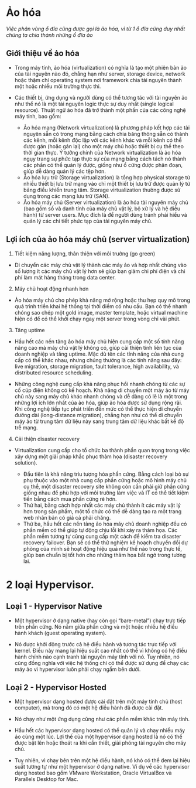 # Ảo hóa

*Việc phân vùng ổ đĩa cũng được gọi là ảo hóa, vì từ 1 ổ đĩa cứng duy nhất chúng ta chia thành những ổ đĩa ảo*

## Giới thiệu về ảo hóa

- Trong máy tính, ảo hóa (virtualization) có nghĩa là tạo một phiên bản ảo của tài nguyên nào đó, chẳng hạn như server, storage device, network hoặc thậm chí operating system nơi framework chia tài nguyên thành một hoặc nhiều môi trường thực thi. 

- Các thiết bị, ứng dụng và người dùng có thể tương tác với tài nguyên ảo như thể nó là một tài nguyên logic thực sự duy nhất (single logical resource). Thuật ngữ ảo hóa đã trở thành một phần của các công nghệ máy tính, bao gồm:

    + Ảo hóa mạng (Network virtualization) là phương pháp kết hợp các tài nguyên sẵn có trong mạng bằng cách chia băng thông sẵn có thành các kênh, mỗi kênh độc lập với các kênh khác và mỗi kênh có thể được gán (hoặc gán lại) cho một máy chủ hoặc thiết bị cụ thể theo thời gian thực. Ý tưởng chính của Network virtualization là ảo hóa ngụy trang sự phức tạp thực sự của mạng bằng cách tách nó thành các phần có thể quản lý được, giống như ổ cứng được phân đoạn, giúp dễ dàng quản lý các tệp hơn.
    + Ảo hóa lưu trữ (Storage virtualization) là tổng hợp physical storage từ nhiều thiết bị lưu trữ mạng vào chỉ một thiết bị lưu trữ được quản lý từ bảng điều khiển trung tâm. Storage virtualization thường được sử dụng trong các mạng lưu trữ (SAN).
    + Ảo hóa máy chủ (Server virtualization) là ảo hóa tài nguyên máy chủ (bao gồm số và danh tính của máy chủ vật lý, bộ xử lý và hệ điều hành) từ server users. Mục đích là để người dùng tránh phải hiểu và quản lý các chi tiết phức tạp của tài nguyên máy chủ.
## Lợi ích của ảo hóa máy chủ (server virtualization)

1. Tiết kiệm năng lượng, thân thiện với môi trường (go green)
- Di chuyển các máy chủ vật lý thành các máy ảo và hợp nhất chúng vào số lượng ít các máy chủ vật lý hơn sẽ giúp bạn giảm chi phí điện và chi phí làm mát hàng tháng trong data center.

2. Máy chủ hoạt động nhanh hơn
- Ảo hóa máy chủ cho phép khả năng mở rộng hoặc thu hẹp quy mô trong quá trình triển khai hệ thống tại thời điểm có nhu cầu. Bạn có thể nhanh chóng sao chép một gold image, master template, hoặc virtual machine hiện có để có thể khởi chạy ngay một server trong vòng chỉ vài phút.

3. Tăng uptime
- Hầu hết các nền tảng ảo hóa máy chủ hiện cung cấp một số tính năng nâng cao mà máy chủ vật lý không có, giúp cải thiện tính liên tục của doanh nghiệp và tăng uptime. Mặc dù tên các tính năng của nhà cung cấp có thể khác nhau, nhưng chúng thường là các tính năng sau đây: live migration, storage migration, fault tolerance, high availability, và distributed resource scheduling. 

- Những công nghệ cung cấp khả năng phục hồi nhanh chóng từ các sự cố cúp điện không có kế hoạch. Khả năng di chuyển một máy ảo từ máy chủ này sang máy chủ khác nhanh chóng và dễ dàng có lẽ là một trong những lợi ích lớn nhất của ảo hóa, giúp ảo hóa được sử dụng rộng rãi. Khi công nghệ tiếp tục phát triển đến mức có thể thực hiện di chuyển đường dài (long-distance migration), chẳng hạn như có thể di chuyển máy ảo từ trung tâm dữ liệu này sang trung tâm dữ liệu khác bất kể độ trễ mạng.

4. Cải thiện disaster recovery
- Virtualization cung cấp cho tổ chức ba thành phần quan trọng trong việc xây dựng một giải pháp khắc phục thảm họa (disaster recovery solution).

    + Đầu tiên là khả năng trìu tượng hóa phần cứng. Bằng cách loại bỏ sự phụ thuộc vào một nhà cung cấp phần cứng hoặc mô hình máy chủ cụ thể, một disaster recovery site không còn cần phải giữ phần cứng giống nhau để phù hợp với môi trường làm việc và IT có thể tiết kiệm tiền bằng cách mua phần cứng rẻ hơn.
    + Thứ hai, bằng cách hợp nhất các máy chủ thành ít các máy vật lý hơn trong sản phẩm, một tổ chức có thể dễ dàng tạo ra một trang web nhân bản có giá cả phải chăng.
    + Thứ ba, hầu hết các nền tảng ảo hóa máy chủ doanh nghiệp đều có phần mềm có thể giúp tự động chịu lỗi khi xảy ra thảm họa. Các phần mềm tương tự cũng cung cấp một cách để kiểm tra disaster recovery failover. Bạn sẽ có thể thử nghiệm kế hoạch chuyển đổi dự phòng của mình sẽ hoạt động hiệu quả như thế nào trong thực tế, giúp bạn chuẩn bị tốt hơn cho những thảm họa bất ngờ trong tương lai.

# 2 loại Hypervisor.

## Loại 1 - Hypervisor Native
- Một hypervisor ở dạng native (hay còn gọi “bare-metal”) chạy trực tiếp trên phần cứng. Nó nằm giữa phần cứng và một hoặc nhiều hệ điều hành khách (guest operating system).


- Nó được khởi động trước cả hệ điều hành và tương tác trực tiếp với kernel. Điều này mang lại hiệu suất cao nhất có thể vì không có hệ điều hành chính nào cạnh tranh tài nguyên máy tính với nó. Tuy nhiên, nó cũng đồng nghĩa với việc hệ thống chỉ có thể được sử dụng để chạy các máy ảo vì hypervisor luôn phải chạy ngầm bên dưới.
## Loại 2 - Hypervisor Hosted
- Một hypervisor dạng hosted được cài đặt trên một máy tính chủ (host computer), mà trong đó có một hệ điều hành đã được cài đặt.


- Nó chạy như một ứng dụng cũng như các phần mềm khác trên máy tính.
- Hầu hết các hypervisor dạng hosted có thể quản lý và chạy nhiều máy ảo cùng một lúc. Lợi thế của một hypervisor dạng hosted là nó có thể được bật lên hoặc thoát ra khi cần thiết, giải phóng tài nguyên cho máy chủ. 
- Tuy nhiên, vì chạy bên trên một hệ điều hành, nó khó có thể đem lại hiệu suất tương tự như một hypervisor ở dạng native. Ví dụ về các hypervisor dạng hosted bao gồm VMware Workstation, Oracle VirtualBox và Parallels Desktop for Mac.
 